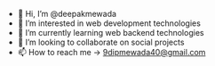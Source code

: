 - 👋 Hi, I’m @deepakmewada
- 👀 I’m interested in web development technologies
- 🌱 I’m currently learning web backend technologies
- 💞️ I’m looking to collaborate on social projects
- 📫 How to reach me -> 9dipmewada40@gmail.com

<!---
deepakmewada/deepakmewada is a ✨ special ✨ repository because its `README.md` (this file) appears on your GitHub profile.
You can click the Preview link to take a look at your changes.
--->
